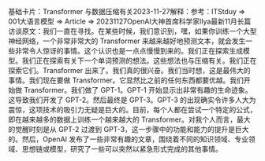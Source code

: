 

基础卡片：Transformer 与数据压缩有关2023-11-27解释：参考：ITStduy => 001大语言模型 => Article => 20231127OpenAI大神首席科学家Ilya最新11月长篇访谈原文：我们一直在寻找。在某些时候，我们意识到，嘿，如果你训练一个大型神经网络，一个非常非常大的 Transformer 来越来越好地预测文本，就会发生一些非常令人惊讶的事情。这个认识也是一点点慢慢到来的。我们正在探索生成模型。我们正在探索有关下一个单词预测的想法。这些想法也与压缩有关。我们正在探索它们。Transformer 出来了。我们真的很兴奋。我们当时想，这是最伟大的事情。我们现在要做 Transformer。它显然比之前的任何东西都要优越。我们开始做 Transformer。我们做了 GPT-1。GPT-1 开始显示出非常有趣的生命迹象。这导致我们开发了 GPT-2。然后最终是 GPT-3。GPT-3 的出现确实令许多人大为震惊，这项技术的吸引力无疑是巨大的。目前，每个人都在尝试一个特定的公式，即在越来越多的数据上训练一个越来越大的 Transformer。对我个人而言，最大的觉醒时刻是从 GPT-2 过渡到 GPT-3，这一步骤中的功能和能力的提升是巨大的。然后，OpenAI 发布了一些非常有趣的文章，围绕着不同的知识领域、专业领域、思想链或模型，研究了一些可以突然以紧急形式完成的其他事情。